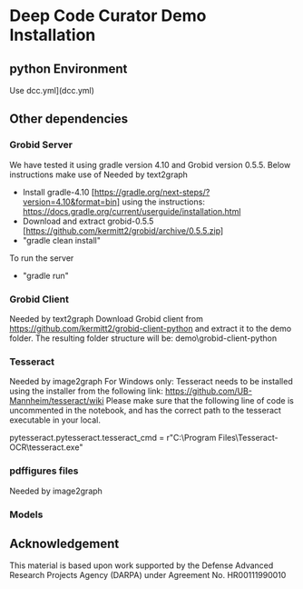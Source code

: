
# Deep Code Curator Demo Installation

## python Environment

Use dcc.yml](dcc.yml) 


## Other dependencies

### Grobid Server

We have tested it using gradle version 4.10 and Grobid version 0.5.5. Below instructions make use of 
Needed by text2graph

- Install gradle-4.10 [https://gradle.org/next-steps/?version=4.10&format=bin] using the instructions: https://docs.gradle.org/current/userguide/installation.html
- Download and extract grobid-0.5.5 [https://github.com/kermitt2/grobid/archive/0.5.5.zip]
- "gradle clean install"

To run the server
- "gradle run"

### Grobid Client
Needed by text2graph
Download Grobid client from https://github.com/kermitt2/grobid-client-python and extract it to the demo folder. The resulting folder structure will be: demo\grobid-client-python

### Tesseract
Needed by image2graph
For Windows only: Tesseract needs to be installed using the installer from the following link: https://github.com/UB-Mannheim/tesseract/wiki Please make sure that the following line of code is uncommented in the notebook, and has the correct path to the tesseract executable in your local.

pytesseract.pytesseract.tesseract_cmd = r"C:\Program Files\Tesseract-OCR\tesseract.exe"

### pdffigures files
Needed by image2graph

### Models



## Acknowledgement

This material is based upon work supported by the Defense Advanced Research Projects Agency (DARPA) under Agreement No. HR00111990010
 

